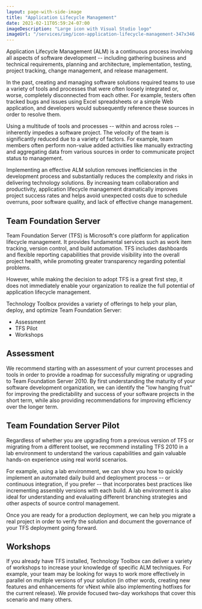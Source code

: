 ```yaml
---
layout: page-with-side-image
title: "Application Lifecycle Management"
date: 2021-02-11T05:59:24-07:00
imageDescription: "Large icon with Visual Studio logo"
imageUrl: "/services/img/icon-application-lifecycle-management-347x346.jpg"
---
```


Application Lifecycle Management (ALM) is a continuous process involving all
aspects of software development -- including gathering business and technical
requirements, planning and architecture, implementation, testing, project
tracking, change management, and release management.

In the past, creating and managing software solutions required teams to use a
variety of tools and processes that were often loosely integrated or, worse,
completely disconnected from each other. For example, testers often tracked bugs
and issues using Excel spreadsheets or a simple Web application, and developers
would subsequently reference these sources in order to resolve them.

Using a multitude of tools and processes -- within and across roles --
inherently impedes a software project. The velocity of the team is significantly
reduced due to a variety of factors. For example, team members often perform
non-value added activities like manually extracting and aggregating data from
various sources in order to communicate project status to management.

Implementing an effective ALM solution removes inefficiencies in the development
process and substantially reduces the complexity and risks in delivering
technology solutions. By increasing team collaboration and productivity,
application lifecycle management dramatically improves project success rates and
helps avoid unexpected costs due to schedule overruns, poor software quality,
and lack of effective change management.

## Team Foundation Server

Team Foundation Server (TFS) is Microsoft's core platform for application
lifecycle management. It provides fundamental services such as work item
tracking, version control, and build automation. TFS includes dashboards and
flexible reporting capabilities that provide visibility into the overall project
health, while promoting greater transparency regarding potential problems.

However, while making the decision to adopt TFS is a great first step, it does
not immediately enable your organization to realize the full potential of
application lifecycle management.

Technology Toolbox provides a variety of offerings to help your plan, deploy,
and optimize Team Foundation Server:

- Assessment
- TFS Pilot
- Workshops

## Assessment

We recommend starting with an assessment of your current processes and tools in
order to provide a roadmap for successfully migrating or upgrading to Team
Foundation Server 2010. By first understanding the maturity of your software
development organization, we can identify the "low hanging fruit" for improving
the predictability and success of your software projects in the short term,
while also providing recommendations for improving efficiency over the longer
term.

## Team Foundation Server Pilot

Regardless of whether you are upgrading from a previous version of TFS or
migrating from a different toolset, we recommend installing TFS 2010 in a lab
environment to understand the various capabilities and gain valuable hands-on
experience using real world scenarios.

For example, using a lab environment, we can show you how to quickly implement
an automated daily build and deployment process -- or continuous integration, if
you prefer -- that incorporates best practices like incrementing assembly
versions with each build. A lab environment is also ideal for understanding and
evaluating different branching strategies and other aspects of source control
management.

Once you are ready for a production deployment, we can help you migrate a real
project in order to verify the solution and document the governance of your TFS
deployment going forward.

## Workshops

If you already have TFS installed, Technology Toolbox can deliver a variety of
workshops to increase your knowledge of specific ALM techniques. For example,
your team may be looking for ways to work more effectively in parallel on
multiple versions of your solution (in other words, creating new features and
enhancements for vNext while also implementing hotfixes for the current
release). We provide focused two-day workshops that cover this scenario and many
others.
